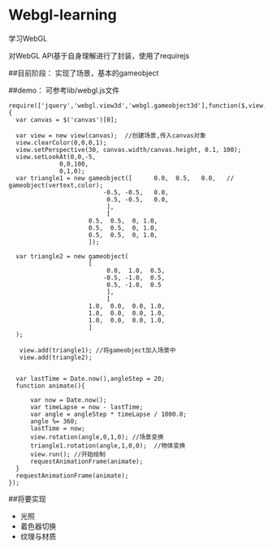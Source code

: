 # Webgl-learning
学习WebGL

对WebGL API基于自身理解进行了封装，使用了requirejs

##目前阶段：
实现了场景，基本的gameobject

##demo：
可参考lib/webgl.js文件

    require(['jquery','webgl.view3d','webgl.gameobject3d'],function($,view,gameobject){ 
      var canvas = $('canvas')[0];
  
      var view = new view(canvas);  //创建场景,传入canvas对象
      view.clearColor(0,0,0,1);
      view.setPerspective(30, canvas.width/canvas.height, 0.1, 100);
      view.setLookAt(0,0,-5,
                  0,0,100,
                  0,1,0);
      var triangle1 = new gameobject([      0.0,  0.5,   0.0,   // gameobject(vertext,color);
                              -0.5, -0.5,   0.0,
                               0.5, -0.5,   0.0,
                               ],
                               [
                          0.5,  0.5,  0, 1.0,
                          0.5,  0.5,  0, 1.0,
                          0.5,  0.5,  0, 1.0,
                          ]);
  
      var triangle2 = new gameobject(
                          [   
                               0.0,  1.0,  0.5,  
                              -0.5, -1.0,  0.5,
                               0.5, -1.0,  0.5
                               ],
                               [
                          1.0,  0.0,  0.0, 1.0,
                          1.0,  0.0,  0.0, 1.0,
                          1.0,  0.0,  0.0, 1.0,
                          ]
      );
  
       view.add(triangle1); //将gameobject加入场景中
       view.add(triangle2);
  
  
      var lastTime = Date.now(),angleStep = 20;
      function animate(){
  
          var now = Date.now();
          var timeLapse = now - lastTime;
          var angle = angleStep * timeLapse / 1000.0;
          angle %= 360;
          lastTime = now;
          view.rotation(angle,0,1,0); //场景变换
          triangle1.rotation(angle,1,0,0);  //物体变换
          view.run(); //开始绘制
          requestAnimationFrame(animate);
      }
      requestAnimationFrame(animate);
    });

##将要实现
* 光照
* 着色器切换
* 纹理与材质


